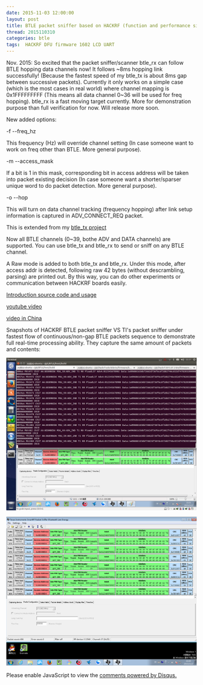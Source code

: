 ```yaml
---
date: 2015-11-03 12:00:00
layout: post
title: BTLE packet sniffer based on HACKRF (function and performance similar to TI's packet sniffer)
thread: 2015110310
categories: btle
tags:  HACKRF DFU firmware 1602 LCD UART
---
```


Nov. 2015: So excited that the packet sniffer/scanner btle_rx can follow BTLE hopping data channels now! It follows ~8ms hopping link successfully! (Because the fastest speed of my btle_tx is about 8ms gap between successive packets). Currently it only works on a simple case (which is the most cases in real world) where channel mapping is 0x1FFFFFFFFF (This means all data channel 0~36 will be used for freq hopping). btle_rx is a fast moving target currently. More for demonstration purpose than full verification for now. Will release more soon.

New added options:

-f --freq_hz

This frequency (Hz) will override channel setting (In case someone want to work on freq other than BTLE. More general purpose).

-m --access_mask

If a bit is 1 in this mask, corresponding bit in access address will be taken into packet existing decision (In case someone want a shorter/sparser unique word to do packet detection. More general purpose).

-o --hop

This will turn on data channel tracking (frequency hopping) after link setup information is captured in ADV_CONNECT_REQ packet.

This is extended from my [btle_tx project](http://sdr-x.github.io/A%20BTLE%20%28Bluetooth%20Low%20energy%29%20BT4.0%20radio%20packet%20sender%20%28BladeRF,%20HACKRF%29/)

Now all BTLE channels (0~39, bothe ADV and DATA channels) are supported. You can use btle_tx and btle_rx to send or sniff on any BTLE channel.

A Raw mode is added to both btle_tx and btle_rx. Under this mode, after access addr is detected, following raw 42 bytes (without descrambling, parsing) are printed out. By this way, you can do other experiments or communication between HACKRF boards easily.

[Introduction source code and usage](https://github.com/JiaoXianjun/BTLE)

[youtube video](https://youtu.be/9LDPhOF2yyw)

[video in China](https://vimeo.com/144574631)

Snapshots of HACKRF BTLE packet sniffer VS TI's packet sniffer under fastest flow of continuous/non-gap BTLE packets sequence to demonstrate full real-time processing ability. They capture the same amount of packets and contents:

![](../media/mine-btle-sniffer2.png)

![](../media/TI3.png)

<div id="disqus_thread"></div>
<script type="text/javascript">
    /* * * CONFIGURATION VARIABLES: EDIT BEFORE PASTING INTO YOUR WEBPAGE * * */
    var disqus_shortname = 'jiaoxianjun'; // required: replace example with your forum shortname

    /* * * DON'T EDIT BELOW THIS LINE * * */
    (function() {
        var dsq = document.createElement('script'); dsq.type = 'text/javascript'; dsq.async = true;
        dsq.src = '//' + disqus_shortname + '.disqus.com/embed.js';
        (document.getElementsByTagName('head')[0] || document.getElementsByTagName('body')[0]).appendChild(dsq);
    })();
</script>
<noscript>Please enable JavaScript to view the <a href="http://disqus.com/?ref_noscript">comments powered by Disqus.</a></noscript>


<script>
  (function(i,s,o,g,r,a,m){i['GoogleAnalyticsObject']=r;i[r]=i[r]||function(){
  (i[r].q=i[r].q||[]).push(arguments)},i[r].l=1*new Date();a=s.createElement(o),
  m=s.getElementsByTagName(o)[0];a.async=1;a.src=g;m.parentNode.insertBefore(a,m)
  })(window,document,'script','//www.google-analytics.com/analytics.js','ga');

  ga('create', 'UA-56112029-1', 'auto');
  ga('send', 'pageview');

</script>

